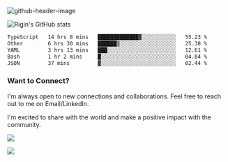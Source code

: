 
![github-header-image](https://github.com/riginoommen/riginoommen/assets/3840244/889cae65-df55-4cda-86cc-bf21bf1f2e96)

![Rigin's GitHub stats](https://github-readme-stats.vercel.app/api?username=riginoommen\&show_icons=true\&show=reviews,discussions_started,discussions_answered,prs_merged,prs_merged_percentage)


<!--START_SECTION:waka-->

```txt
TypeScript   14 hrs 8 mins   █████████████▓░░░░░░░░░░░   55.23 %
Other        6 hrs 30 mins   ██████▒░░░░░░░░░░░░░░░░░░   25.38 %
YAML         3 hrs 13 mins   ███░░░░░░░░░░░░░░░░░░░░░░   12.61 %
Bash         1 hr 2 mins     █░░░░░░░░░░░░░░░░░░░░░░░░   04.04 %
JSON         37 mins         ▓░░░░░░░░░░░░░░░░░░░░░░░░   02.44 %
```

<!--END_SECTION:waka-->

### Want to Connect?

I'm always open to new connections and collaborations. Feel free to reach out to me on Email/LinkedIn.

I'm excited to share with the world and make a positive impact with the community.

![](https://komarev.com/ghpvc/?username=riginoommen)

![](https://hit.yhype.me/github/profile?user_id=3840244)

